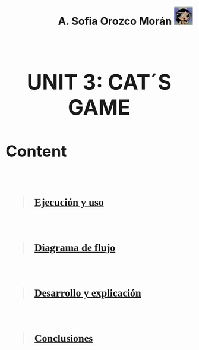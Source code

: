 <h1 align="left"><strong>
<div align="right">A. Sofia Orozco Morán
<img alt="C++" height="50" src="Caps/descarga.jpeg">
</div><br>

# <div align="center"> **UNIT 3: CAT´S GAME**

## **Content**
<br>

<font face="Calibri">

> [Ejecución y uso](https://github.com/UP210419/UP210419_CPP/blob/main/U3/Ejec_Uso.md)
<br>


> [Diagrama de flujo](https://github.com/UP210419/UP210419_CPP/blob/main/U3/DF.cpp)
<br>

> [Desarrollo y explicación](https://github.com/UP210419/UP210419_CPP/blob/main/U3/Des_exp.md)
<br>

> [Conclusiones](https://github.com/UP210419/UP210419_CPP/blob/main/U3/Conc.cpp)

</div>